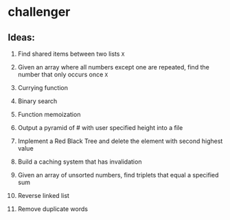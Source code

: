 # challenger

## Ideas:

1. Find shared items between two lists `X`

2. Given an array where all numbers except one are repeated, find the number that only occurs once `X`

3. Currying function

4. Binary search

5. Function memoization

6. Output a pyramid of # with user specified height into a file

7. Implement a Red Black Tree and delete the element with second highest value

8. Build a caching system that has invalidation

9. Given an array of unsorted numbers, find triplets that equal a specified sum

10. Reverse linked list

11. Remove duplicate words
